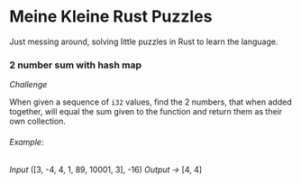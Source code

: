 # Meine Kleine Rust Puzzles

Just messing around, solving little puzzles in Rust to learn the language.

### 2 number sum with hash map

*Challenge*

When given a sequence of `i32` values, find the 2 numbers, that when added together, will equal the sum given to the function and return
them as their own collection.

###### Example:

*Input* ([3, -4, 4, 1, 89, 10001, 3], -16)
*Output ->* [4, 4]
